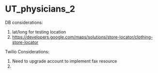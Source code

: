 # UT_physicians_2

DB considerations:
  1. lat/long for testing location
  2. https://developers.google.com/maps/solutions/store-locator/clothing-store-locator
  
   

Twilio Considerations:
  1. Need to upgrade account to implement fax resource
  2. 

